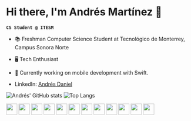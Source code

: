 <link  rel="stylesheet" href="https://cdn.jsdelivr.net/gh/devicons/devicon@v2.15.1/devicon.min.css"/>

# Hi there, I'm Andrés Martínez 👋
**`CS Student @ ITESM`**

 
- 📚 Freshman Computer Science Student at Tecnológico de Monterrey, Campus Sonora Norte
- 🖥️ Tech Enthusiast 
- 🌱 Currently working on mobile development with Swift.

- LinkedIn: [Andrés Daniel](https://www.linkedin.com/in/andresdanielmtz/)
  
![Andrés' GitHub stats](https://github-readme-stats.vercel.app/api?username=andresdanielmtz&show_icons=true&theme=dracula) ![Top Langs](https://github-readme-stats.vercel.app/api/top-langs/?username=andresdanielmtz&layout=compact&theme=dracula)

<!--

style="font-size: 30px" 

width = "30"

 -->

<img src="https://cdn.jsdelivr.net/gh/devicons/devicon/icons/python/python-plain.svg" width = "30"/>
<img src="https://cdn.jsdelivr.net/gh/devicons/devicon/icons/cplusplus/cplusplus-plain.svg" width = "30" />
<img src="https://cdn.jsdelivr.net/gh/devicons/devicon/icons/swift/swift-original.svg" width = "30"/>
<img src="https://cdn.jsdelivr.net/gh/devicons/devicon/icons/javascript/javascript-plain.svg" width = "30"/>
<img src="https://cdn.jsdelivr.net/gh/devicons/devicon/icons/html5/html5-plain.svg" width = "30"/>
<img src="https://cdn.jsdelivr.net/gh/devicons/devicon/icons/css3/css3-plain.svg" width = "30"/>
<img src="https://cdn.jsdelivr.net/gh/devicons/devicon/icons/arduino/arduino-original.svg" width = "30"/>
<img src="https://cdn.jsdelivr.net/gh/devicons/devicon/icons/c/c-line.svg" width = "30"/>
<img src="https://cdn.jsdelivr.net/gh/devicons/devicon/icons/git/git-original.svg" width = "30" />
<img src="https://cdn.jsdelivr.net/gh/devicons/devicon/icons/matlab/matlab-line.svg" width = "30" />
<img src="https://cdn.jsdelivr.net/gh/devicons/devicon/icons/jupyter/jupyter-original.svg" width = "30"/>
<img src="https://cdn.jsdelivr.net/gh/devicons/devicon/icons/figma/figma-original.svg" width = "30"/>
